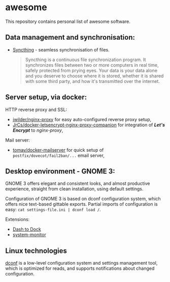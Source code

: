 awesome
=======

This repository contains personal list of awesome software.

Data management and synchronisation:
----------------

- [Syncthing](https://syncthing.net/) - seamless synchronisation of files.

  > Syncthing is a continuous file synchronization program. It synchronizes files between two or more computers in real time, safely protected from prying eyes. Your data is your data alone and you deserve to choose where it is stored, whether it is shared with some third party, and how it's transmitted over the internet.


Server setup, via docker:
-------------------------

HTTP reverse proxy and SSL:

- [jwilder/nginx-proxy](https://github.com/jwilder/nginx-proxy) for easy auto-configured reverse proxy setup,
- [JrCs/docker-letsencrypt-nginx-proxy-companion](https://github.com/JrCs/docker-letsencrypt-nginx-proxy-companion) for integration of ***Let's Encrypt*** to *nginx-proxy*,

Mail server:

- [tomav/docker-mailserver](https://github.com/tomav/docker-mailserver) for quick setup of `postfix/dovecot/fail2ban/...` email server,

Desktop environment - GNOME 3:
------------------------------

GNOME 3 offers elegant and consistent looks, and almost productive experience, straight from clean installation, using default settings. 

Configuration of GNOME 3 is based on dconf configuration system, which offers nice text-based gittable exports. Partial imports of configuration is easy: `cat settings-file.ini | dconf load /`.

Extensions:

- [Dash to Dock ](https://extensions.gnome.org/extension/307/dash-to-dock/)
- [system-monitor](https://extensions.gnome.org/extension/120/system-monitor/)

Linux technologies
------------------

[dconf](https://en.wikipedia.org/wiki/Dconf) is a low-level configuration system and settings management tool, which is optimized for reads, and supports notifications about changed configuration.
